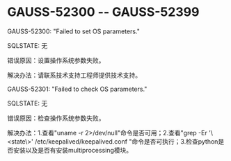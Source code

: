 # GAUSS-52300 -- GAUSS-52399

GAUSS-52300: "Failed to set OS parameters."

SQLSTATE: 无

错误原因：设置操作系统参数失败。

解决办法：请联系技术支持工程师提供技术支持。

GAUSS-52301: "Failed to check OS parameters."

SQLSTATE: 无

错误原因：检查操作系统参数失败。

解决办法：1.查看"uname -r 2\>/dev/null"命令是否可用；2.查看"grep -Er '\\<state\\\>' /etc/keepalived/keepalived.conf "命令是否可执行；3.检查python是否安装以及是否有安装multiprocessing模块。


